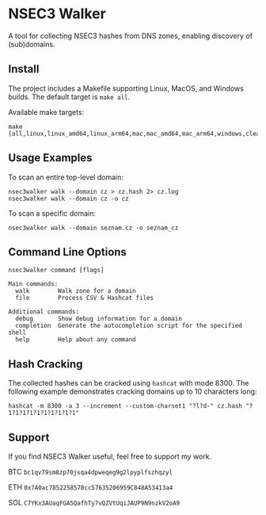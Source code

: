 # NSEC3 Walker

A tool for collecting NSEC3 hashes from DNS zones, enabling discovery of (sub)domains.

## Install

The project includes a Makefile supporting Linux, MacOS, and Windows builds. The default target is `make all`.

Available make targets:
```shell
make [all,linux,linux_amd64,linux_arm64,mac,mac_amd64,mac_arm64,windows,clean]
```

## Usage Examples

To scan an entire top-level domain:
```shell
nsec3walker walk --domain cz > cz.hash 2> cz.log
nsec3walker walk --domain cz -o cz
```

To scan a specific domain:
```shell
nsec3walker walk --domain seznam.cz -o seznam_cz
```

## Command Line Options

```shell
nsec3walker command [flags]

Main commands:
  walk        Walk zone for a domain
  file        Process CSV & Hashcat files

Additional commands:
  debug       Show debug information for a domain
  completion  Generate the autocompletion script for the specified shell
  help        Help about any command
```

## Hash Cracking

The collected hashes can be cracked using `hashcat` with mode 8300.
The following example demonstrates cracking domains up to 10 characters long:

```shell
hashcat -m 8300 -a 3 --increment --custom-charset1 "?l?d-" cz.hash "?1?1?1?1?1?1?1?1?1?1"
```

## Support
If you find NSEC3 Walker useful, feel free to support my work.  

BTC `bc1qv79sm8zp70jsqa4dpweqeg9g2lpyplfszhqzyl`  

ETH `0x7A0ac7852258578cc57635206959C848A53413a4`  

SOL `C7YKx3AUaqFGA5QafhTy7vQZVtUqiJAUP9N9nzkV2oA9`
